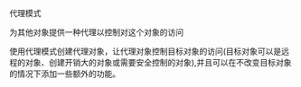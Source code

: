代理模式

为其他对象提供一种代理以控制对这个对象的访问


使用代理模式创建代理对象，让代理对象控制目标对象的访问(目标对象可以是远程的对象、创建开销大的对象或需要安全控制的对象),并且可以在不改变目标对象的情况下添加一些额外的功能。